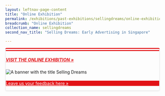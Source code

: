 ```yaml
---
layout: leftnav-page-content
title: "Online Exhibition"
permalink: /exhibitions/past-exhibitions/sellingdreams/online-exhibition/
breadcrumb: "Online Exhibition"
collection_name: sellingdreams
second_nav_title: "Selling Dreams: Early Advertising in Singapore"

---
```


<div class="container__exh__card padding padding--bottom--lg" style="border-left: 2px solid #efefef; border-right: 2px solid #efefef; border-bottom: 2px solid #efefef; border-top: 10px double #E21216; box-shadow: 0px 2px 3px #efefef; border-radius: 5px; margin-bottom: 15px;">
             <div class="container__exh__description">
                <div class="row">
                    <div class="col">
                        <h5><a href="http://www.nlb.gov.sg/exhibitions/sellingdreams/" target="_blank" style="color:#E21216;">VISIT THE ONLINE EXHIBITION &#187;</a></h5>
                        <img src="/images/event-images/sellingdreams/selling-dreams-main-image.jpg" alt="A banner with the title Selling Dreams">
                    </div>
                </div>
            </div>
    <div class="container__exh__feedback">
        <div class="row" style="margin: 20px 0 0 0;">
            <div class="col is-full" style="background-color: #E21216;">
                <p><a href="https://efm.jusfeedback.com/Community/se/705E3ED967035D29" target="_blank" style="color:#fff;">Leave us your feedback here &#187;</a></p>
            </div>
        </div>
    </div>
</div>


